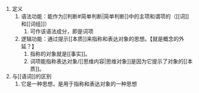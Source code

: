 1. 定义
	1. 语法功能：能作为[[判断#简单判断|简单判断]]中的主项和谓项的（[[词]]和[[词组]]）
		1. 可作该语法成分，即是词项
	2. 逻辑功能：通过提示[[本质]]来指称和表达对象的思想。【就是概念的外延？】
		1. 指称的对象就是[[事实]]。
		2. 词项能指称表达对象/[[思维内容|思维对象]]是因为它提示了对象的[[本质]]。
2. 与[[语词]]的区别
	1. 它是一种思想，是用于指称和表达对象的一种思想